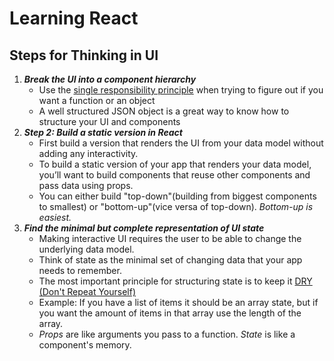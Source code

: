 
# Learning React
## Steps for Thinking in UI
1. ***Break the UI into a component hierarchy***
	- Use the [single responsibility principle](https://en.wikipedia.org/wiki/Single-responsibility_principle) when trying to figure out if you want a function or an object
	- A well structured JSON object is a great way to know how to structure your UI and components
2. ***Step 2: Build a static version in React***
	- First build a version that renders the UI from your data model without adding any interactivity.
	- To build a static version of your app that renders your data model, you’ll want to build components that reuse other components and pass data using props.
	- You can either build "top-down"(building from biggest components to smallest) or "bottom-up"(vice versa of top-down). *Bottom-up is easiest.*
3. ***Find the minimal but complete representation of UI state***
	- Making interactive UI requires the user to be able to change the underlying data model.
	- Think of state as the minimal set of changing data that your app needs to remember.
	- The most important principle for structuring state is to keep it [DRY (Don't Repeat Yourself)](https://en.wikipedia.org/wiki/Don%27t_repeat_yourself)
	- Example: If you have a list of items it should be an array state, but if you want the amount of items in that array use the length of the array.
	- *Props* are like arguments you pass to a function. *State* is like a component's memory.
<!--stackedit_data:
eyJoaXN0b3J5IjpbLTQyNTUyNjI0NywtMTQ1MDYzMDY2N119
-->